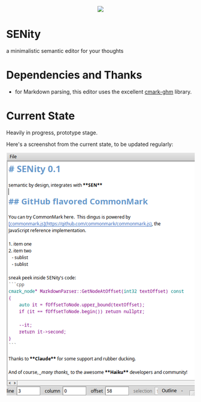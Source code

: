 <p align="center">
  <img src="assets/images/logo/senity-logo.webp" width=320 />
</p>

# SENity

a minimalistic semantic editor for your thoughts

# Dependencies and Thanks

* for Markdown parsing, this editor uses the excellent [cmark-ghm](https://github.com/github/cmark-gfm) library.

# Current State

Heavily in progress, prototype stage.

Here's a screenshot from the current state, to be updated regularly:
<p align="center">
  <img src="assets/images/screenshots/senity-preview.png"/>
</p>
